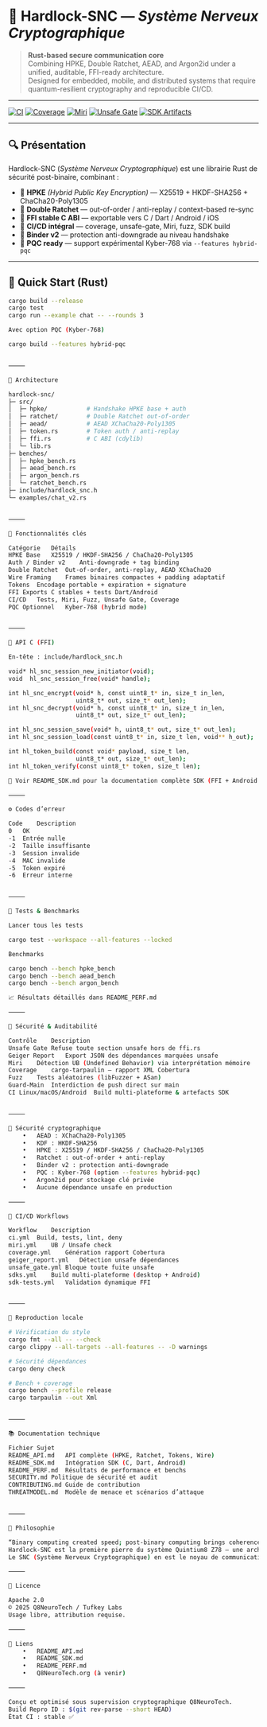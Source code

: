 # 🧠 Hardlock-SNC — *Système Nerveux Cryptographique*

> **Rust-based secure communication core**  
> Combining HPKE, Double Ratchet, AEAD, and Argon2id under a unified, auditable, FFI-ready architecture.  
> Designed for embedded, mobile, and distributed systems that require quantum-resilient cryptography and reproducible CI/CD.

---

[![CI](https://github.com/akadilou/hardlock-snc/actions/workflows/ci.yml/badge.svg)](https://github.com/akadilou/hardlock-snc/actions/workflows/ci.yml)
[![Coverage](https://github.com/akadilou/hardlock-snc/actions/workflows/coverage.yml/badge.svg)](https://github.com/akadilou/hardlock-snc/actions/workflows/coverage.yml)
[![Miri](https://github.com/akadilou/hardlock-snc/actions/workflows/miri.yml/badge.svg)](https://github.com/akadilou/hardlock-snc/actions/workflows/miri.yml)
[![Unsafe Gate](https://github.com/akadilou/hardlock-snc/actions/workflows/unsafe_gate.yml/badge.svg)](https://github.com/akadilou/hardlock-snc/actions/workflows/unsafe_gate.yml)
[![SDK Artifacts](https://github.com/akadilou/hardlock-snc/actions/workflows/sdks.yml/badge.svg)](https://github.com/akadilou/hardlock-snc/actions/workflows/sdks.yml)

---

## 🔍 Présentation

Hardlock-SNC (*Système Nerveux Cryptographique*) est une librairie Rust de sécurité post-binaire, combinant :

- 🔐 **HPKE** *(Hybrid Public Key Encryption)* — X25519 + HKDF-SHA256 + ChaCha20-Poly1305  
- 🔄 **Double Ratchet** — out-of-order / anti-replay / context-based re-sync  
- 🧩 **FFI stable C ABI** — exportable vers C / Dart / Android / iOS  
- 🧱 **CI/CD intégral** — coverage, unsafe-gate, Miri, fuzz, SDK build  
- 🧬 **Binder v2** — protection anti-downgrade au niveau handshake  
- 🧠 **PQC ready** — support expérimental Kyber-768 via `--features hybrid-pqc`

---

## 🚀 Quick Start (Rust)

```bash
cargo build --release
cargo test
cargo run --example chat -- --rounds 3

Avec option PQC (Kyber-768)

cargo build --features hybrid-pqc


⸻

🧩 Architecture

hardlock-snc/
├─ src/
│  ├─ hpke/           # Handshake HPKE base + auth
│  ├─ ratchet/        # Double Ratchet out-of-order
│  ├─ aead/           # AEAD XChaCha20-Poly1305
│  ├─ token.rs        # Token auth / anti-replay
│  ├─ ffi.rs          # C ABI (cdylib)
│  └─ lib.rs
├─ benches/
│  ├─ hpke_bench.rs
│  ├─ aead_bench.rs
│  ├─ argon_bench.rs
│  └─ ratchet_bench.rs
├─ include/hardlock_snc.h
└─ examples/chat_v2.rs


⸻

🧰 Fonctionnalités clés

Catégorie	Détails
HPKE Base	X25519 / HKDF-SHA256 / ChaCha20-Poly1305
Auth / Binder v2	Anti-downgrade + tag binding
Double Ratchet	Out-of-order, anti-replay, AEAD XChaCha20
Wire Framing	Frames binaires compactes + padding adaptatif
Tokens	Encodage portable + expiration + signature
FFI	Exports C stables + tests Dart/Android
CI/CD	Tests, Miri, Fuzz, Unsafe Gate, Coverage
PQC Optionnel	Kyber-768 (hybrid mode)


⸻

🧱 API C (FFI)

En-tête : include/hardlock_snc.h

void* hl_snc_session_new_initiator(void);
void  hl_snc_session_free(void* handle);

int hl_snc_encrypt(void* h, const uint8_t* in, size_t in_len,
                   uint8_t* out, size_t* out_len);
int hl_snc_decrypt(void* h, const uint8_t* in, size_t in_len,
                   uint8_t* out, size_t* out_len);

int hl_snc_session_save(void* h, uint8_t* out, size_t* out_len);
int hl_snc_session_load(const uint8_t* in, size_t len, void** h_out);

int hl_token_build(const void* payload, size_t len,
                   uint8_t* out, size_t* out_len);
int hl_token_verify(const uint8_t* token, size_t len);

📘 Voir README_SDK.md pour la documentation complète SDK (FFI + Android + Dart).

⸻

⚙️ Codes d’erreur

Code	Description
0	OK
-1	Entrée nulle
-2	Taille insuffisante
-3	Session invalide
-4	MAC invalide
-5	Token expiré
-6	Erreur interne


⸻

🧪 Tests & Benchmarks

Lancer tous les tests

cargo test --workspace --all-features --locked

Benchmarks

cargo bench --bench hpke_bench
cargo bench --bench aead_bench
cargo bench --bench argon_bench

📈 Résultats détaillés dans README_PERF.md

⸻

🧬 Sécurité & Auditabilité

Contrôle	Description
Unsafe Gate	Refuse toute section unsafe hors de ffi.rs
Geiger Report	Export JSON des dépendances marquées unsafe
Miri	Détection UB (Undefined Behavior) via interprétation mémoire
Coverage	cargo-tarpaulin — rapport XML Cobertura
Fuzz	Tests aléatoires (libFuzzer + ASan)
Guard-Main	Interdiction de push direct sur main
CI Linux/macOS/Android	Build multi-plateforme & artefacts SDK


⸻

🔐 Sécurité cryptographique
	•	AEAD : XChaCha20-Poly1305
	•	KDF : HKDF-SHA256
	•	HPKE : X25519 / HKDF-SHA256 / ChaCha20-Poly1305
	•	Ratchet : out-of-order + anti-replay
	•	Binder v2 : protection anti-downgrade
	•	PQC : Kyber-768 (option --features hybrid-pqc)
	•	Argon2id pour stockage clé privée
	•	Aucune dépendance unsafe en production

⸻

🧩 CI/CD Workflows

Workflow	Description
ci.yml	Build, tests, lint, deny
miri.yml	UB / Unsafe check
coverage.yml	Génération rapport Cobertura
geiger_report.yml	Détection unsafe dépendances
unsafe_gate.yml	Bloque toute fuite unsafe
sdks.yml	Build multi-plateforme (desktop + Android)
sdk-tests.yml	Validation dynamique FFI


⸻

🧰 Reproduction locale

# Vérification du style
cargo fmt --all -- --check
cargo clippy --all-targets --all-features -- -D warnings

# Sécurité dépendances
cargo deny check

# Bench + coverage
cargo bench --profile release
cargo tarpaulin --out Xml


⸻

📚 Documentation technique

Fichier	Sujet
README_API.md	API complète (HPKE, Ratchet, Tokens, Wire)
README_SDK.md	Intégration SDK (C, Dart, Android)
README_PERF.md	Résultats de performance et benchs
SECURITY.md	Politique de sécurité et audit
CONTRIBUTING.md	Guide de contribution
THREATMODEL.md	Modèle de menace et scénarios d’attaque


⸻

🧠 Philosophie

“Binary computing created speed; post-binary computing brings coherence.”
Hardlock-SNC est la première pierre du système Quintium8 Z78 — une architecture symbolique à 8 états inspirée du vivant.
Le SNC (Système Nerveux Cryptographique) en est le noyau de communication sécurisé, garantissant résilience, intégrité et symétrie d’information.

⸻

📜 Licence

Apache 2.0
© 2025 Q8NeuroTech / Tufkey Labs
Usage libre, attribution requise.

⸻

🧩 Liens
	•	README_API.md
	•	README_SDK.md
	•	README_PERF.md
	•	Q8NeuroTech.org (à venir)

⸻

Conçu et optimisé sous supervision cryptographique Q8NeuroTech.
Build Repro ID : $(git rev-parse --short HEAD)
État CI : stable ✅
